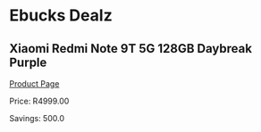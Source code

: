 
# Ebucks Dealz
## Xiaomi Redmi Note 9T 5G 128GB Daybreak Purple
[Product Page](https://www.ebucks.com/web/shop/productSelected.do?prodId=1160133709&catId=844502363)

Price: R4999.00

Savings: 500.0


	
